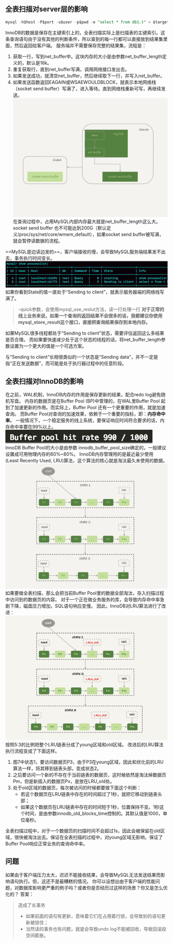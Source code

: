 ## 全表扫描对server层的影响
```sql
mysql -h$host -P$port -u$user -p$pwd -e "select * from db1.t" > $target_file
```
InnoDB的数据是保存在主键索引上的，全表扫描实际上是扫描表的主键索引。这条查询语句由于没有其他的判断条件，所以查到的每一行都可以直接放到结果集里面，然后返回给客户端。
服务端并不需要保存完整的结果集，流程是：
1. 获取一行，写到net_buffer中。这块内存的大小是由参数net_buffer_length定义的，默认是16k。
2. 重复获取行，直到net_buffer写满，调用网络接口发出去。
3. 如果发送成功，就清空net_buffer，然后继续取下一行，并写入net_buffer。
4. 如果发送函数返回EAGAIN或WSAEWOULDBLOCK，就表示本地网络栈（socket send buffer）写满了，进入等待。直到网络栈重新可写，再继续发送。
![](MySQL/attachments/05ed74ac50815649b3e9482f678d9fc5_MD5.jpeg)
在查询过程中，占用MySQL内部内存最大就是net_buffer_length这么大。
socket send buffer 也不可能达到200G（默认定义/proc/sys/net/core/wmem_default），如果socket send buffer被写满，就会暂停读数据的流程。

==MySQL是边读边发的==，客户端接收的慢，会导致MySQL服务端结果发不出去，事务执行时间变长。
![](MySQL/attachments/92cd377feb8aa08bbc3a3a2f118f6f56_MD5.jpeg)
如果你看到State的值一直处于“Sending to client”，就表示服务器端的网络栈写满了。

> -quick参数，会使用mysql_use_reslut方法，读一行处理一行
> **对于正常的线上业务来说，如果一个查询的返回结果不会很多的话，我都建议你使用mysql_store_result这个接口，直接把查询结果保存到本地内存。**

如果MySQL很多线程都处于“Sending to client”状态，需要评估返回这么多结果是否合理。
而如果要快速减少处于这个状态的线程的话，将net_buffer_length参数设置为一个更大的值是一个可选方案。

与“Sending to client”长相很类似的一个状态是“Sending data”，并不一定是指“正在发送数据”，而可能是处于执行器过程中的任意阶段。

## 全表扫描对InnoDB的影响
在之前，WAL机制，InnoDB内存的作用是保存更新的结果，配合redo log避免随机写盘。
内存的数据页是在Buffer Pool (BP)中管理的，在WAL里Buffer Pool 起到了加速更新的作用。而实际上，Buffer Pool 还有一个更重要的作用，就是加速查询。
而Buffer Pool对查询的加速效果，依赖于一个重要的指标，即：**内存命中率**。
一般情况下，一个稳定服务的线上系统，要保证响应时间符合要求的话，内存命中率要在99%以上。
![](MySQL/attachments/6489ad305cd9a9e6fafbac4c24268677_MD5.jpeg)
InnoDB Buffer Pool的大小是由参数 innodb_buffer_pool_size确定的，一般建议设置成可用物理内存的60%~80%。
InnoDB内存管理用的是最近最少使用 (Least Recently Used, LRU)算法，这个算法的核心就是淘汰最久未使用的数据。
![](MySQL/attachments/df60b92ec198462f73b1c9f38ce7ba24_MD5.jpeg)
如果要做全表扫描，那么会把当前Buffer Pool里的数据全部淘汰，存入扫描过程中访问到的数据页的内容。
对于一个正在做业务服务的库，会导致内存命中率急剧下降，磁盘压力增加，SQL语句响应变慢。
因此，InnoDB对LRU算法进行了改进：
![](MySQL/attachments/ff2eb3947082399aa263f96290e2df41_MD5.jpeg)
按照5:3的比例把整个LRU链表分成了young区域和old区域。
改进后的LRU算法执行流程变成了下面这样。
1. 图7中状态1，要访问数据页P3，由于P3在young区域，因此和优化前的LRU算法一样，将其移到链表头部，变成状态2。
2. 之后要访问一个新的不存在于当前链表的数据页，这时候依然是淘汰掉数据页Pm，但是新插入的数据页Px，是放在LRU_old处。
3. 处于old区域的数据页，每次被访问的时候都要做下面这个判断：
    - 若这个数据页在LRU链表中存在的时间超过了1秒，就把它移动到链表头部；
    - 如果这个数据页在LRU链表中存在的时间短于1秒，位置保持不变。1秒这个时间，是由参数innodb_old_blocks_time控制的。其默认值是1000，单位毫秒。

全表扫描过程中，对于一个数据页的扫描时间不会超过1s，因此会被保留在old区域，很快被淘汰出去。保证在全表扫描的过程中，对young区域无影响，保证了Buffer Pool响应正常业务的查询命中率。

## 问题
如果由于客户端压力太大，迟迟不能接收结果，会导致MySQL无法发送结果而影响语句执行。但，这还不是最糟糕的情况。
你可以设想出由于客户端的性能问题，对数据库影响更严重的例子吗？或者你是否经历过这样的场景？你又是怎么优化的？
答案：
> 造成了长事务
> - 如果前面的语句有更新，意味着它们在占用着行锁，会导致别的语句更新被锁住；
> - 当然读的事务也有问题，就是会导致undo log不能被回收，导致回滚段空间膨胀。


